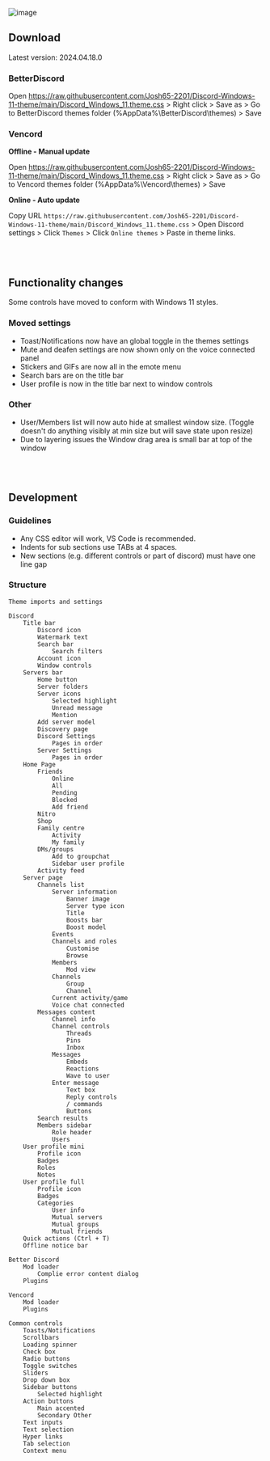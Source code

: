 ![image](https://github.com/Josh65-2201/Discord-Windows-11-theme/blob/main/preview.jpg?raw=true)

## Download
Latest version: 2024.04.18.0

### BetterDiscord
Open https://raw.githubusercontent.com/Josh65-2201/Discord-Windows-11-theme/main/Discord_Windows_11.theme.css > Right click > Save as > Go to BetterDiscord themes folder (%AppData%\BetterDiscord\themes) > Save

### Vencord
**Offline - Manual update**

Open https://raw.githubusercontent.com/Josh65-2201/Discord-Windows-11-theme/main/Discord_Windows_11.theme.css > Right click > Save as > Go to Vencord themes folder (%AppData%\Vencord\themes) > Save

**Online - Auto update**

Copy URL `https://raw.githubusercontent.com/Josh65-2201/Discord-Windows-11-theme/main/Discord_Windows_11.theme.css` > Open Discord settings > Click `Themes` > Click `Online themes` > Paste in theme links.

<br></br>

## Functionality changes
Some controls have moved to conform with Windows 11 styles.


### Moved settings
- Toast/Notifications now have an global toggle in the themes settings
- Mute and deafen settings are now shown only on the voice connected panel
- Stickers and GIFs are now all in the emote menu
- Search bars are on the title bar
- User profile is now in the title bar next to window controls


### Other
- User/Members list will now auto hide at smallest window size. (Toggle doesn't do anything visibly at min size but will save state upon resize)
- Due to layering issues the Window drag area is small bar at top of the window

<br></br>

## Development
### Guidelines
- Any CSS editor will work, VS Code is recommended.
- Indents for sub sections use TABs at 4 spaces.
- New sections (e.g. different controls or part of discord) must have one line gap


### Structure
```
Theme imports and settings

Discord
    Title bar
        Discord icon
        Watermark text
        Search bar
            Search filters
        Account icon
        Window controls
    Servers bar
        Home button
        Server folders
        Server icons
            Selected highlight
            Unread message
            Mention
        Add server model
        Discovery page
        Discord Settings
            Pages in order 
        Server Settings
            Pages in order
    Home Page
        Friends
            Online
            All
            Pending
            Blocked
            Add friend
        Nitro
        Shop
        Family centre
            Activity
            My family
        DMs/groups
            Add to groupchat
            Sidebar user profile
        Activity feed
    Server page
        Channels list
            Server information
                Banner image
                Server type icon
                Title
                Boosts bar
                Boost model
            Events
            Channels and roles
                Customise
                Browse
            Members
                Mod view
            Channels
                Group
                Channel
            Current activity/game
            Voice chat connected
        Messages content
            Channel info
            Channel controls
                Threads
                Pins
                Inbox
            Messages
                Embeds
                Reactions
                Wave to user
            Enter message
                Text box
                Reply controls
                / commands
                Buttons
        Search results
        Members sidebar
            Role header
            Users
    User profile mini
        Profile icon
        Badges
        Roles
        Notes
    User profile full
        Profile icon
        Badges
        Categories
            User info
            Mutual servers
            Mutual groups
            Mutual friends
    Quick actions (Ctrl + T)
    Offline notice bar

Better Discord
    Mod loader
        Complie error content dialog
    Plugins

Vencord
    Mod loader
    Plugins

Common controls
    Toasts/Notifications
    Scrollbars
    Loading spinner
    Check box
    Radio buttons
    Toggle switches
    Sliders
    Drop down box
    Sidebar buttons
        Selected highlight
    Action buttons
        Main accented
        Secondary Other
    Text inputs
    Text selection
    Hyper links
    Tab selection
    Context menu
```
